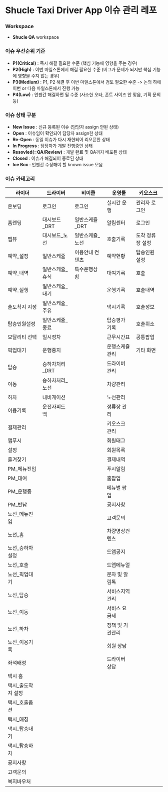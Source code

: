 # Shucle Taxi Driver App 이슈 관리 레포

### Workspace
- **Shucle QA** workspace

### 이슈 우선순위 기준
- **P1(Critical)** : 즉시 해결 필요한 수준 (핵심 기능에 영향을 주는 경우)
- **P2(High)** : 이번 마일스톤에서 해결 필요한 수준 (버그가 문제가 되지만 핵심 기능에 영향을 주지 않는 경우)
- **P3(Medium)** : P1, P2 해결 후 이번 마일스톤에서 검토 필요한 수준 -> 논의 하에 이번 or 다음 마일스톤에서 진행 가능
- **P4(Low)** : 언젠간 해결하면 될 수준 (사소한 오타, 폰트 사이즈 안 맞음, 기획 문의 등)


### 이슈 상태 구분
- **New Issue** : 신규 등록된 이슈 (담당자 assign 안된 상태)
- **Open** : 이슈임이 확인되어 담당자 assign한 상태
- **Re-Open** : 동일 이슈가 다시 재현되어 리오픈한 상태
- **In Progress** : 담당자가 개발 진행중인 상태
- **Resovled(=QA/Review)** : 개발 완료 및 QA까지 배포된 상태
- **Closed** : 이슈가 해결되어 종료된 상태
- **Ice Box** : 언젠간 수정해야 할 known issue 모음

### 이슈 카테고리

라이더 | 드라이버 | 비이클 | 운영툴 | 키오스크
-- | -- | -- | -- | --
온보딩 | 로그인 | 로그인 | 실시간 운행 | 관리자 로그인
홈랜딩 | 대시보드_DRT | 일반스케쥴_DRT | 알림센터 | 로그인
맵뷰 | 대시보드_노선 | 일반스케쥴_노선 | 호출기록 | 도착 정류장 설정
예약_설정 | 일반스케쥴 | 이용안내 컨텐츠 | 예약현황 | 탑승인원 설정
예약_내역 | 일반스케쥴_휴식 | 특수운행상황 | 대여기록 | 호출
예약_실행 | 일반스케쥴_대기 |   | 운행기록 | 호출내역
출도착지 지정 | 일반스케쥴_주유 |   | 택시기록 | 호출정보
탑승인원설정 | 일반스케쥴_종료 |   | 탑승평가 기록 | 호출취소
모달리티 선택 | 일시정차 |   | 근무시간표 | 공통팝업
픽업대기 | 운행중지 |   | 운행스케쥴 관리 | 기타 화면
탑승 | 승하차처리_DRT |   | 드라이버 관리 | 
이동 | 승하차처리_노선 |   | 차량관리 | 
하차 | 내비게이션 |   | 노선관리 |
이용기록 | 운전자피드백 |   | 정류장 관리 |
결제관리 |   |   | 키오스크 관리 |
앱푸시 |   |   | 회원태그 |
설정 |   |   | 회원목록 |
즐겨찾기 |   |   | 결제내역 |
PM_메뉴진입 |   |   | 푸시알림 |
PM_대여 |   |   | 홈팝업 |
PM_운행중 |   |   | 메뉴별 팝업 |
PM_반납 |   |   | 공지사항 |
노선_메뉴진입 |   |   | 고객문의 |
노선_홈 |   |   | 차량영상컨텐츠 |
노선_승하차설정 |   |   | 드앱공지 |
노선_호출 |   |   | 드앱메뉴얼 |
노선_픽업대기 |   |   | 문자 및 알림톡 |
노선_탑승 |   |   | 서비스지역관리 |
노선_이동 |   |   | 서비스 요금제 |
노선_하차 |   |   | 정책 및 기관관리 |
노선_이용기록 |   |   |회원 상담   |
좌석배정 |   |   |드라이버 상담   |
택시 홈 |   |   |   |
택시_출도착지 설정 |   |   |   |
택시_호출옵션 |   |   | |
택시_매칭  |   |   | |
택시_탑승대기 |   |   | |
택시_탑승하차 |   |   | |
공지사항 |   |   | |
고객문의 |   |   | |
복지바우처 |   |   | |

